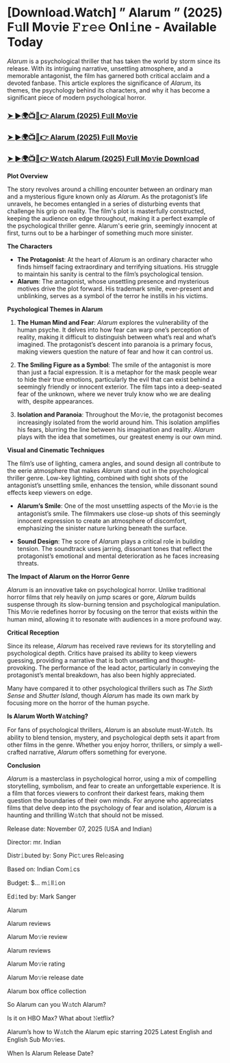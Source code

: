 # [Download.Watch] ” Alarum ” (2025) F𝚞ll Mo𝚟ie 𝙵𝚛𝚎𝚎 Onl𝚒ne - Available Today

*Alarum* is a psychological thriller that has taken the world by storm since its release. With its intriguing narrative, unsettling atmosphere, and a memorable antagonist, the film has garnered both critical acclaim and a devoted fanbase. This article explores the significance of *Alarum*, its themes, the psychology behind its characters, and why it has become a significant piece of modern psychological horror.

<h3><a href="https://t.co/msJCEOEHKs">➤ ►🌍📺📱👉 Alarum (2025) F𝚞ll Mo𝚟ie</a></h3>

<h3><a href="https://t.co/msJCEOEHKs">➤ ►🌍📺📱👉 Alarum (2025) F𝚞ll Mo𝚟ie</a></h3>

<h3><a href="https://t.co/msJCEOEHKs">➤ ►🌍📺📱👉 W𝚊tch Alarum (2025) F𝚞ll Mo𝚟ie Downl𝚘ad</a></h3>

**Plot Overview**

The story revolves around a chilling encounter between an ordinary man and a mysterious figure known only as *Alarum*. As the protagonist’s life unravels, he becomes entangled in a series of disturbing events that challenge his grip on reality. The film's plot is masterfully constructed, keeping the audience on edge throughout, making it a perfect example of the psychological thriller genre. Alarum's eerie grin, seemingly innocent at first, turns out to be a harbinger of something much more sinister.

**The Characters**

- **The Protagonist**: At the heart of *Alarum* is an ordinary character who finds himself facing extraordinary and terrifying situations. His struggle to maintain his sanity is central to the film’s psychological tension.
- **Alarum**: The antagonist, whose unsettling presence and mysterious motives drive the plot forward. His trademark smile, ever-present and unblinking, serves as a symbol of the terror he instills in his victims.

**Psychological Themes in Alarum**

1. **The Human Mind and Fear**: *Alarum* explores the vulnerability of the human psyche. It delves into how fear can warp one’s perception of reality, making it difficult to distinguish between what’s real and what’s imagined. The protagonist’s descent into paranoia is a primary focus, making viewers question the nature of fear and how it can control us.

2. **The Smiling Figure as a Symbol**: The smile of the antagonist is more than just a facial expression. It is a metaphor for the mask people wear to hide their true emotions, particularly the evil that can exist behind a seemingly friendly or innocent exterior. The film taps into a deep-seated fear of the unknown, where we never truly know who we are dealing with, despite appearances.

3. **Isolation and Paranoia**: Throughout the Mo𝚟ie, the protagonist becomes increasingly isolated from the world around him. This isolation amplifies his fears, blurring the line between his imagination and reality. *Alarum* plays with the idea that sometimes, our greatest enemy is our own mind.

**Visual and Cinematic Techniques**

The film’s use of lighting, camera angles, and sound design all contribute to the eerie atmosphere that makes *Alarum* stand out in the psychological thriller genre. Low-key lighting, combined with tight shots of the antagonist’s unsettling smile, enhances the tension, while dissonant sound effects keep viewers on edge.

- **Alarum’s Smile**: One of the most unsettling aspects of the Mo𝚟ie is the antagonist’s smile. The filmmakers use close-up shots of this seemingly innocent expression to create an atmosphere of discomfort, emphasizing the sinister nature lurking beneath the surface.

- **Sound Design**: The score of *Alarum* plays a critical role in building tension. The soundtrack uses jarring, dissonant tones that reflect the protagonist’s emotional and mental deterioration as he faces increasing threats.

**The Impact of Alarum on the Horror Genre**

*Alarum* is an innovative take on psychological horror. Unlike traditional horror films that rely heavily on jump scares or gore, *Alarum* builds suspense through its slow-burning tension and psychological manipulation. This Mo𝚟ie redefines horror by focusing on the terror that exists within the human mind, allowing it to resonate with audiences in a more profound way.

**Critical Reception**

Since its release, *Alarum* has received rave reviews for its storytelling and psychological depth. Critics have praised its ability to keep viewers guessing, providing a narrative that is both unsettling and thought-provoking. The performance of the lead actor, particularly in conveying the protagonist’s mental breakdown, has also been highly appreciated. 

Many have compared it to other psychological thrillers such as *The Sixth Sense* and *Shutter Island*, though *Alarum* has made its own mark by focusing more on the horror of the human psyche.

**Is Alarum Worth W𝚊tching?**

For fans of psychological thrillers, *Alarum* is an absolute must-W𝚊tch. Its ability to blend tension, mystery, and psychological depth sets it apart from other films in the genre. Whether you enjoy horror, thrillers, or simply a well-crafted narrative, *Alarum* offers something for everyone. 

**Conclusion**

*Alarum* is a masterclass in psychological horror, using a mix of compelling storytelling, symbolism, and fear to create an unforgettable experience. It is a film that forces viewers to confront their darkest fears, making them question the boundaries of their own minds. For anyone who appreciates films that delve deep into the psychology of fear and isolation, *Alarum* is a haunting and thrilling W𝚊tch that should not be missed.

Release date: November 07, 2025 (USA and Indian)

Director: mr. Indian

Distr𝚒buted by: Sony Pic𝚝ures Rel𝚎asing

Based on: Indian Com𝚒cs

Budget: $... m𝚒ll𝚒on

Ed𝚒ted by: Mark Sanger

Alarum

Alarum reviews

Alarum Mo𝚟ie review

Alarum reviews

Alarum Mo𝚟ie rating

Alarum Mo𝚟ie release date

Alarum box office collection

So Alarum can you W𝚊tch Alarum?

Is it on HBO Max? What about 𝙽etflix?

Alarum’s how to W𝚊tch the Alarum epic starring 2025 Latest English and English Sub Mo𝚟ies.

When Is Alarum Release Date?
